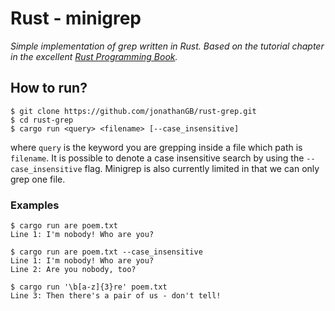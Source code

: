 # Rust - minigrep

*Simple implementation of grep written in Rust. Based on the tutorial chapter in the excellent [Rust Programming Book](https://doc.rust-lang.org/book/ch12-00-an-io-project.html).*

## How to run?
```
$ git clone https://github.com/jonathanGB/rust-grep.git
$ cd rust-grep
$ cargo run <query> <filename> [--case_insensitive]
```

where `query` is the keyword you are grepping inside a file which path is `filename`. It is possible to denote a case insensitive search by using the `--case_insensitive` flag. Minigrep is also currently limited in that we can only grep one file.

### Examples

```
$ cargo run are poem.txt
Line 1: I'm nobody! Who are you?

$ cargo run are poem.txt --case_insensitive
Line 1: I'm nobody! Who are you?
Line 2: Are you nobody, too?

$ cargo run '\b[a-z]{3}re' poem.txt
Line 3: Then there's a pair of us - don't tell!
```